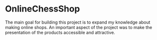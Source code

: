 # OnlineChessShop
The main goal for building this project is to expand my knowledge about making online shops. An important aspect of the project was to make the presentation of the products accessible and attractive.
